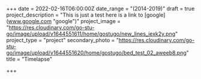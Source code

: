 +++
date = 2022-02-16T06:00:00Z
date_range = "(2014-2019)"
draft = true
project_description = "This is just a test here is a link to [google](www.google.com \"google\")"
project_image = "https://res.cloudinary.com/go-stu-go/image/upload/v1644551611/home/gostugo/new_lines_iexk2y.png"
project_type = "project"
secondary_photo = "https://res.cloudinary.com/go-stu-go/image/upload/v1644551620/home/gostugo/bed_test_02_aweeb8.png"
title = "Timelapse"

+++
